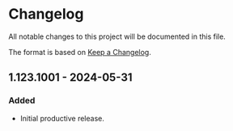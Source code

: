 # Changelog

All notable changes to this project will be documented in this file.

The format is based on [Keep a Changelog](https://keepachangelog.com/en/1.1.0/).

## 1.123.1001 - 2024-05-31

### Added

- Initial productive release.